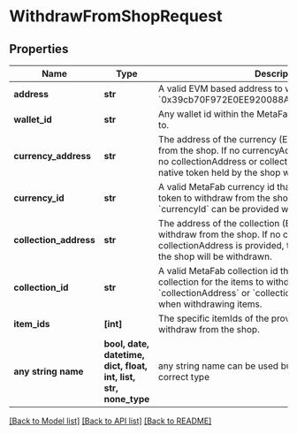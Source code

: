 # WithdrawFromShopRequest


## Properties
Name | Type | Description | Notes
------------ | ------------- | ------------- | -------------
**address** | **str** | A valid EVM based address to withdraw to. For example, &#x60;0x39cb70F972E0EE920088AeF97Dbe5c6251a9c25D&#x60;. | [optional] 
**wallet_id** | **str** | Any wallet id within the MetaFab ecosystem to withdraw to. | [optional] 
**currency_address** | **str** | The address of the currency (ERC20) token to withdraw from the shop. If no currencyAddress or currencyId, and no collectionAddress or collectionId are provided, the native token held by the shop will be withdrawn. | [optional] 
**currency_id** | **str** | A valid MetaFab currency id that represents the currency token to withdraw from the shop. &#x60;currencyAddress&#x60; or &#x60;currencyId&#x60; can be provided when withdrawing currency. | [optional] 
**collection_address** | **str** | The address of the collection (ERC1155) for the items to withdraw from the shop. If no currencyAddress and no collectionAddress is provided, the native token held by the shop will be withdrawn. | [optional] 
**collection_id** | **str** | A valid MetaFab collection id that represents the collection for the items to withdraw from the shop. &#x60;collectionAddress&#x60; or &#x60;collectionId&#x60; can be provided when withdrawing items. | [optional] 
**item_ids** | **[int]** | The specific itemIds of the provided collection to withdraw from the shop. | [optional] 
**any string name** | **bool, date, datetime, dict, float, int, list, str, none_type** | any string name can be used but the value must be the correct type | [optional]

[[Back to Model list]](../README.md#documentation-for-models) [[Back to API list]](../README.md#documentation-for-api-endpoints) [[Back to README]](../README.md)


